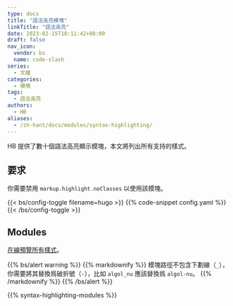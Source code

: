 ```yaml
---
type: docs
title: "語法高亮模塊"
linkTitle: "語法高亮"
date: 2023-02-15T10:11:42+08:00
draft: false
nav_icon:
  vendor: bs
  name: code-slash
series:
  - 文檔
categories:
  - 模塊
tags:
  - 語法高亮
authors:
  - HB
aliases:
  - /zh-hant/docs/modules/syntax-highlighting/
---
```


HB 提供了數十個語法高亮顯示模塊，本文將列出所有支持的樣式。

<!--more-->

## 要求

你需要禁用 `markup.highlight.noClasses` 以使用該模塊。

{{< bs/config-toggle filename=hugo >}}
{{% code-snippet config.yaml %}}
{{< /bs/config-toggle >}}

## Modules

[在線預覽所有樣式](https://xyproto.github.io/splash/docs/all.html)。

{{% bs/alert warning %}}
{{% markdownify %}}
模塊路徑不包含下劃線（`_`），你需要將其替換爲破折號（`-`），比如 `algol_nu` 應該替換爲 `algol-nu`。
{{% /markdownify %}}
{{% /bs/alert %}}

{{% syntax-highlighting-modules %}}
